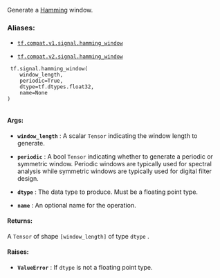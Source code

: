 Generate a [Hamming](https://en.wikipedia.org/wiki/Window_function#Hann_and_Hamming_windows) window.



### Aliases:

- [ `tf.compat.v1.signal.hamming_window` ](/api_docs/python/tf/signal/hamming_window)

- [ `tf.compat.v2.signal.hamming_window` ](/api_docs/python/tf/signal/hamming_window)



```
 tf.signal.hamming_window(
    window_length,
    periodic=True,
    dtype=tf.dtypes.float32,
    name=None
)
 
```



#### Args:

- **`window_length`** : A scalar  `Tensor`  indicating the window length to generate.

- **`periodic`** : A bool  `Tensor`  indicating whether to generate a periodic or
symmetric window. Periodic windows are typically used for spectral
analysis while symmetric windows are typically used for digital
filter design.

- **`dtype`** : The data type to produce. Must be a floating point type.

- **`name`** : An optional name for the operation.



#### Returns:
A  `Tensor`  of shape  `[window_length]`  of type  `dtype` .



#### Raises:

- **`ValueError`** : If  `dtype`  is not a floating point type.

